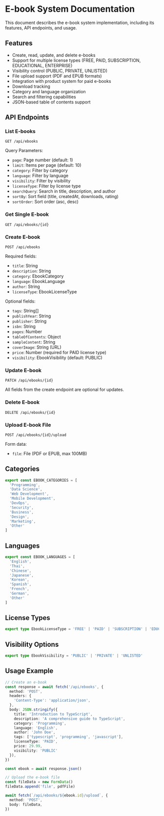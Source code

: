 # E-book System Documentation

This document describes the e-book system implementation, including its features, API endpoints, and usage.

## Features

- Create, read, update, and delete e-books
- Support for multiple license types (FREE, PAID, SUBSCRIPTION, EDUCATIONAL, ENTERPRISE)
- Visibility control (PUBLIC, PRIVATE, UNLISTED)
- File upload support (PDF and EPUB formats)
- Integration with product system for paid e-books
- Download tracking
- Category and language organization
- Search and filtering capabilities
- JSON-based table of contents support

## API Endpoints

### List E-books
```http
GET /api/ebooks
```
Query Parameters:
- `page`: Page number (default: 1)
- `limit`: Items per page (default: 10)
- `category`: Filter by category
- `language`: Filter by language
- `visibility`: Filter by visibility
- `licenseType`: Filter by license type
- `searchQuery`: Search in title, description, and author
- `sortBy`: Sort field (title, createdAt, downloads, rating)
- `sortOrder`: Sort order (asc, desc)

### Get Single E-book
```http
GET /api/ebooks/{id}
```

### Create E-book
```http
POST /api/ebooks
```
Required fields:
- `title`: String
- `description`: String
- `category`: EbookCategory
- `language`: EbookLanguage
- `author`: String
- `licenseType`: EbookLicenseType

Optional fields:
- `tags`: String[]
- `publishYear`: String
- `publisher`: String
- `isbn`: String
- `pages`: Number
- `tableOfContents`: Object
- `sampleContent`: String
- `coverImage`: String (URL)
- `price`: Number (required for PAID license type)
- `visibility`: EbookVisibility (default: PUBLIC)

### Update E-book
```http
PATCH /api/ebooks/{id}
```
All fields from the create endpoint are optional for updates.

### Delete E-book
```http
DELETE /api/ebooks/{id}
```

### Upload E-book File
```http
POST /api/ebooks/{id}/upload
```
Form data:
- `file`: File (PDF or EPUB, max 100MB)

## Categories
```typescript
export const EBOOK_CATEGORIES = [
  'Programming',
  'Data Science',
  'Web Development',
  'Mobile Development',
  'DevOps',
  'Security',
  'Business',
  'Design',
  'Marketing',
  'Other'
]
```

## Languages
```typescript
export const EBOOK_LANGUAGES = [
  'English',
  'Thai',
  'Chinese',
  'Japanese',
  'Korean',
  'Spanish',
  'French',
  'German',
  'Other'
]
```

## License Types
```typescript
export type EbookLicenseType = 'FREE' | 'PAID' | 'SUBSCRIPTION' | 'EDUCATIONAL' | 'ENTERPRISE'
```

## Visibility Options
```typescript
export type EbookVisibility = 'PUBLIC' | 'PRIVATE' | 'UNLISTED'
```

## Usage Example

```typescript
// Create an e-book
const response = await fetch('/api/ebooks', {
  method: 'POST',
  headers: {
    'Content-Type': 'application/json',
  },
  body: JSON.stringify({
    title: 'Introduction to TypeScript',
    description: 'A comprehensive guide to TypeScript',
    category: 'Programming',
    language: 'English',
    author: 'John Doe',
    tags: ['typescript', 'programming', 'javascript'],
    licenseType: 'PAID',
    price: 29.99,
    visibility: 'PUBLIC'
  }),
})

const ebook = await response.json()

// Upload the e-book file
const fileData = new FormData()
fileData.append('file', pdfFile)

await fetch(`/api/ebooks/${ebook.id}/upload`, {
  method: 'POST',
  body: fileData,
})